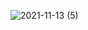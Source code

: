 ![2021-11-13 (5)](https://user-images.githubusercontent.com/90925725/141601206-d23565eb-263a-4dcf-a711-b311b0536a42.png)
